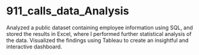 # 911_calls_data_Analysis
Analyzed a public dataset containing employee information using SQL, and stored the results in Excel, where I performed further statistical analysis of the data.
Visualized the findings using Tableau to create an insightful and interactive dashboard.

